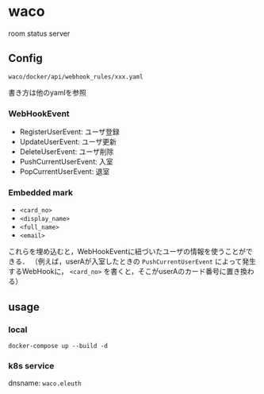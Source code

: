 # waco

room status server

## Config

`waco/docker/api/webhook_rules/xxx.yaml`

書き方は他のyamlを参照

### WebHookEvent

- RegisterUserEvent: ユーザ登録
- UpdateUserEvent:  ユーザ更新
- DeleteUserEvent: ユーザ削除
- PushCurrentUserEvent: 入室
- PopCurrentUserEvent: 退室

### Embedded mark

- `<card_no>`
- `<display_name>`
- `<full_name>`
- `<email>`

これらを埋め込むと，WebHookEventに紐づいたユーザの情報を使うことができる．
（例えば，userAが入室したときの `PushCurrentUserEvent` によって発生するWebHookに， `<card_no>` を書くと，そこがuserAのカード番号に置き換わる）


## usage

### local
```
docker-compose up --build -d
```

### k8s service
dnsname: `waco.eleuth`

